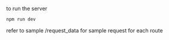 to run the server 

```bash 
npm run dev
```

refer to sample /request_data for sample request for each route
